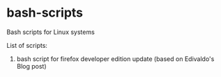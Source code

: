 # bash-scripts
Bash scripts for Linux systems

List of scripts:

1. bash script for firefox developer edition update (based on Edivaldo's Blog post)

